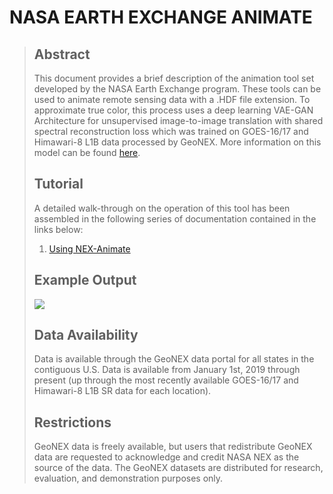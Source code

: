 # NASA EARTH EXCHANGE ANIMATE
>
>
> ## Abstract
> This document provides a brief description of the animation tool set developed by the NASA Earth Exchange program. These tools can be used to animate remote sensing data with a .HDF file extension. To approximate true color, this process uses a deep learning VAE-GAN Architecture for unsupervised image-to-image translation with shared spectral reconstruction loss which was trained on GOES-16/17 and Himawari-8 L1B data processed by GeoNEX. More information on this model can be found [here](https://github.com/tjvandal/unsupervised-spectral-synthesis).
>
>
> ## Tutorial
> A detailed walk-through on the operation of this tool has been assembled in the following series of documentation contained in the links below:
> 1. [Using NEX-Animate](docs/tutorial.md)
>
> ## Example Output
> <img src="docs/img/nex.gif"/>
>
>
> ## Data Availability
> Data is available through the GeoNEX data portal for all states in the contiguous U.S. Data is available from January 1st, 2019 through present (up through the most recently available GOES-16/17 and Himawari-8 L1B SR data for each location).
>
>
> ## Restrictions
> GeoNEX data is freely available, but users that redistribute GeoNEX data are requested to acknowledge and credit NASA NEX as the source of the data. The GeoNEX datasets are distributed for research, evaluation, and demonstration purposes only.